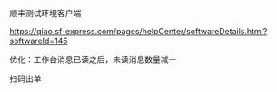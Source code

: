 顺丰测试环境客户端

https://qiao.sf-express.com/pages/helpCenter/softwareDetails.html?softwareId=145





优化：工作台消息已读之后，未读消息数量减一





扫码出单

​                              